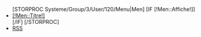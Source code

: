 <div id="Menu">
	<ul>
		[STORPROC Systeme/Group/3/User/120/Menu|Men]
			[IF [!Men::Affiche!]]
				<li>
					<a href="/[!Men::Url!]" title="[!Men::Titre!]" onfocus="this.blur()" class="[IF [!Lien!]~[!Men::Url!]]Actif[/IF]">[!Men::Titre!]</a>
				</li>
			[/IF]
		[/STORPROC]
		<li style="border:none;">
			<a href="/Blog/Post/Rss.xml" title="S'abonner au flux RSS">RSS</a>
		</li></ul>
	<div class="Clear"></div>
</div>